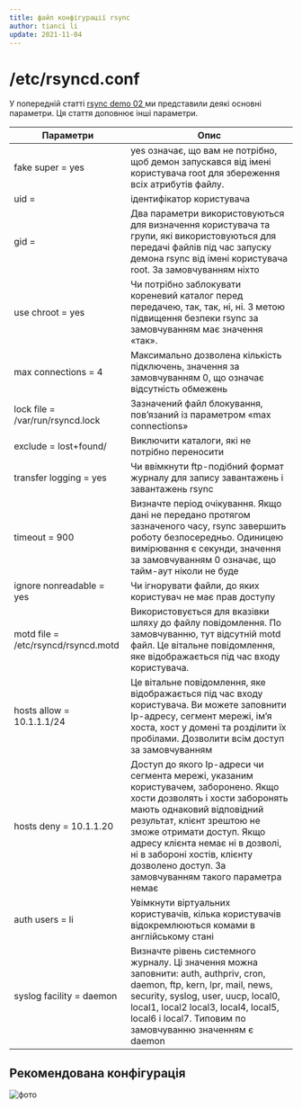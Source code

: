 ```yaml
---
title: файл конфігурації rsync
author: tianci li
update: 2021-11-04
---
```


# /etc/rsyncd.conf

У попередній статті [rsync demo 02 ](03_rsync_demo02.md)ми представили деякі основні параметри. Ця стаття доповнює інші параметри.

| Параметри                           | Опис                                                                                                                                                                                                                                                                                                                                     |
| ----------------------------------- | ---------------------------------------------------------------------------------------------------------------------------------------------------------------------------------------------------------------------------------------------------------------------------------------------------------------------------------------- |
| fake super = yes                    | yes означає, що вам не потрібно, щоб демон запускався від імені користувача root для збереження всіх атрибутів файлу.                                                                                                                                                                                                                    |
| uid =                               | ідентифікатор користувача                                                                                                                                                                                                                                                                                                                |
| gid =                               | Два параметри використовуються для визначення користувача та групи, які використовуються для передачі файлів під час запуску демона rsync від імені користувача root. За замовчуванням ніхто                                                                                                                                             |
| use chroot = yes                    | Чи потрібно заблокувати кореневий каталог перед передачею, так, так, ні, ні. З метою підвищення безпеки rsync за замовчуванням має значення «так».                                                                                                                                                                                       |
| max connections = 4                 | Максимально дозволена кількість підключень, значення за замовчуванням 0, що означає відсутність обмежень                                                                                                                                                                                                                                 |
| lock file = /var/run/rsyncd.lock    | Зазначений файл блокування, пов’язаний із параметром «max connections»                                                                                                                                                                                                                                                                   |
| exclude = lost+found/               | Виключити каталоги, які не потрібно переносити                                                                                                                                                                                                                                                                                           |
| transfer logging = yes              | Чи ввімкнути ftp-подібний формат журналу для запису завантажень і завантажень rsync                                                                                                                                                                                                                                                      |
| timeout = 900                       | Визначте період очікування. Якщо дані не передано протягом зазначеного часу, rsync завершить роботу безпосередньо. Одиницею вимірювання є секунди, значення за замовчуванням 0 означає, що тайм-аут ніколи не буде                                                                                                                       |
| ignore nonreadable = yes            | Чи ігнорувати файли, до яких користувач не має прав доступу                                                                                                                                                                                                                                                                              |
| motd file = /etc/rsyncd/rsyncd.motd | Використовується для вказівки шляху до файлу повідомлення. По замовчуванню, тут відсутній motd файл. Це вітальне повідомлення, яке відображається під час входу користувача.                                                                                                                                                             |
| hosts allow = 10.1.1.1/24           | Це вітальне повідомлення, яке відображається під час входу користувача. Ви можете заповнити Ip-адресу, сегмент мережі, ім’я хоста, хост у домені та розділити їх пробілами. Дозволити всім доступ за замовчуванням                                                                                                                       |
| hosts deny = 10.1.1.20              | Доступ до якого Ip-адреси чи сегмента мережі, указаним користувачем, заборонено. Якщо хости дозволять і хости заборонять мають однаковий відповідний результат, клієнт зрештою не зможе отримати доступ. Якщо адресу клієнта немає ні в дозволі, ні в забороні хостів, клієнту дозволено доступ. За замовчуванням такого параметра немає |
| auth users = li                     | Увімкнути віртуальних користувачів, кілька користувачів відокремлюються комами в англійському стані                                                                                                                                                                                                                                      |
| syslog facility = daemon            | Визначте рівень системного журналу. Ці значення можна заповнити: auth, authpriv, cron, daemon, ftp, kern, lpr, mail, news, security, syslog, user, uucp, local0, local1, local2 local3, local4, local5, local6 і local7. Типовим по замовчуванню значенням є daemon                                                                      |

## Рекомендована конфігурація

![ фото ](images/rsync_config.jpg)
